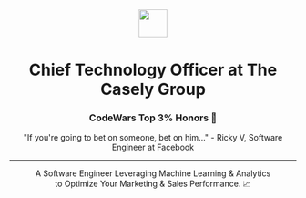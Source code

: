<div align="center">
    <img src="https://thecaselygroup.com/favicon.ico" width="50">
</div>

<div align="center">

<h1>Chief Technology Officer at The Casely Group</h1>

<h3>CodeWars Top 3% Honors 💯</h3>

<p>
"If you're going to bet on someone, bet on him..." - Ricky V, Software Engineer at Facebook
</p>

<hr>

<p>
A Software Engineer Leveraging Machine Learning & Analytics<br> to Optimize Your Marketing & Sales Performance. 📈
</p>

